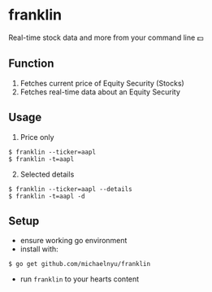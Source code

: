 # franklin
Real-time stock data and more from your command line 💵

## Function
1. Fetches current price of Equity Security (Stocks)
2. Fetches real-time data about an Equity Security

## Usage
1. Price only
```shell
$ franklin --ticker=aapl
$ franklin -t=aapl
```

2. Selected details
```shell
$ franklin --ticker=aapl --details
$ franklin -t=aapl -d
```

## Setup
- ensure working go environment
- install with:
```
$ go get github.com/michaelnyu/franklin
```
- run ```franklin``` to your hearts content

